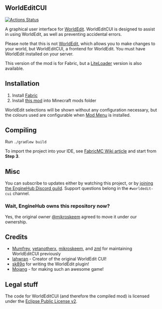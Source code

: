 <!-- modrinth_exclude.start -->
WorldEditCUI
------------

[![Actions Status](https://github.com/EngineHub/WorldEditCUI/actions/workflows/build.yml/badge.svg)](https://github.com/EngineHub/WorldEditCUI/actions/workflows/build.yml)
<!-- modrinth_exclude.end -->

A graphical user interface for [WorldEdit]. WorldEditCUI is designed
to assist in using WorldEdit, as well as preventing accidental errors.

Please note that this is not [WorldEdit], which allows you to make changes
to your world, but WorldEditCUI, a frontend for WorldEdit. You must have
WorldEdit installed on your server.

This version of the mod is for Fabric, but a [LiteLoader](https://www.curseforge.com/minecraft/mc-mods/worldeditcui) version is also available.
 
Installation
------------

1. Install [Fabric](https://fabricmc.net/use)
2. Install [this mod](https://modrinth.com/mod/worldedit-cui) into Minecraft mods folder

WorldEdit selections will be shown without any configuration necessary, but the colours used are configurable when [Mod Menu](https://modrinth.com/mod/modmenu) is installed.

<!-- modrinth_exclude.start -->
Compiling
---------

Run `./gradlew build`

To import the project into your IDE, see [FabricMC Wiki article](https://fabricmc.net/wiki/tutorial:setup) and start from **Step 3**.

<!-- modrinth_exclude.end -->
Misc
----

You can subscribe to updates either by watching this project, or by [joining the EngineHub Discord guild](https://discord.gg/enginehub). Support questions
belong in the `#worldedit-cui` channel.

<!-- modrinth_exclude.start -->
### Wait, EngineHub owns this repository now?
Yes, the original owner [@mikroskeem](https://github.com/mikroskeem) agreed to move it under our ownership.
<!-- modrinth_exclude.end -->

Credits
-------

 * [Mumfrey](https://github.com/Mumfrey), [yetanotherx](https://github.com/yetanotherx), [mikroskeem](https://github.com/mikroskeem), and [zml](https://github.com/zml2008) for maintaining WorldEditCUI previously
 * [lahwran](https://github.com/lahwran) - Creator of the original WorldEdit CUI!
 * [sk89q](http://sk89q.com) for writing the WorldEdit plugin!
 * [Mojang](http://mojang.com) - for making such an awesome game!

Legal stuff
-----------

The code for WorldEditCUI (and therefore the compiled mod) is licensed under the [Eclipse Public License v2].

[WorldEdit]: https://enginehub.org/worldedit/
[Eclipse Public License v2]: https://www.eclipse.org/legal/epl-2.0/
